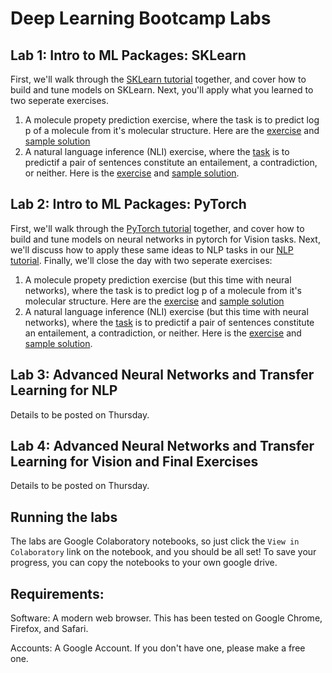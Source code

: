 # Deep Learning Bootcamp Labs

## Lab 1: Intro to ML Packages: SKLearn
First, we'll walk through the [SKLearn tutorial](https://github.com/yala/deeplearning_bootcamp/blob/master/lab1/sklearn_tutorial.ipynb) together, and cover how to build and tune models on SKLearn. Next, you'll apply what you learned to two seperate exercises.

1. A molecule propety prediction exercise, where the task is to predict log p of a molecule from it's molecular structure. Here are the [exercise](https://github.com/yala/deeplearning_bootcamp/blob/master/lab1/property_prediction_exercise.ipynb) and [sample solution](https://github.com/yala/deeplearning_bootcamp/blob/master/lab1/sample_property_prediction_solution.ipynb)
2. A natural language inference (NLI) exercise, where the [task](https://www.nyu.edu/projects/bowman/multinli/) is to predictif a pair of sentences constitute an entailement, a contradiction, or neither. Here is the [exercise]() and [sample solution]().


## Lab 2: Intro to ML Packages: PyTorch
First, we'll walk through the [PyTorch tutorial](https://github.com/yala/deeplearning_bootcamp/blob/master/lab2/pytorch_tutorial.ipynb) together, and cover how to build and tune models on neural networks in pytorch for Vision tasks. Next, we'll discuss how to apply these same ideas to NLP tasks in our [NLP tutorial](https://github.com/yala/deeplearning_bootcamp/blob/master/lab2/nlp_tutorial.ipynb). Finally, we'll close the day with two seperate exercises:

1. A molecule propety prediction exercise (but this time with neural networks), where the task is to predict log p of a molecule from it's molecular structure. Here are the [exercise](https://github.com/yala/deeplearning_bootcamp/blob/master/lab2/property_prediction_exercise.ipynb) and [sample solution](https://github.com/yala/deeplearning_bootcamp/blob/master/lab2/property_prediction_solution.ipynb)
2. A natural language inference (NLI) exercise (but this time with neural networks), where the [task](https://www.nyu.edu/projects/bowman/multinli/) is to predictif a pair of sentences constitute an entailement, a contradiction, or neither. Here is the [exercise]() and [sample solution]().

## Lab 3: Advanced Neural Networks and Transfer Learning for NLP
Details to be posted on Thursday.

## Lab 4: Advanced Neural Networks and Transfer Learning for Vision and Final Exercises
Details to be posted on Thursday.

## Running the labs
The labs are Google Colaboratory notebooks, so just click the `View in Colaboratory` link on the notebook, and you should be all set!
To save your progress, you can copy the notebooks to your own google drive.

## Requirements:
Software: A modern web browser. This has been tested on Google Chrome, Firefox, and Safari.

Accounts: A Google Account. If you don't have one, please make a free one.
